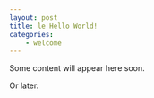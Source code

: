 ```yaml
---
layout: post
title: le Hello World! 
categories: 
    - welcome
---
```


Some content will appear here soon.

Or later.
